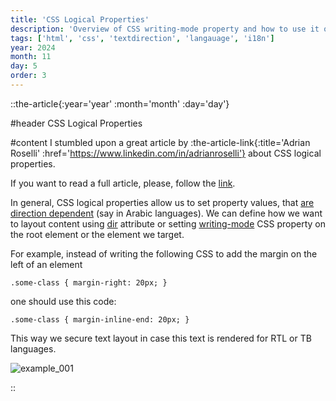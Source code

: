 ```yaml
---
title: 'CSS Logical Properties'
description: 'Overview of CSS writing-mode property and how to use it on a page'
tags: ['html', 'css', 'textdirection', 'langauage', 'i18n']
year: 2024
month: 11
day: 5
order: 3
---
```


::the-article{:year='year' :month='month' :day='day'}

#header
CSS Logical Properties

#content
I stumbled upon a great article by :the-article-link{:title='Adrian Roselli' :href='https://www.linkedin.com/in/adrianroselli'} about CSS logical properties.

If you want to read a full article, please, follow the [link](https://adrianroselli.com/2019/11/css-logical-properties.html).

In general, CSS logical properties allow us to set property values, that [are direction dependent](https://developer.mozilla.org/en-US/docs/Web/CSS/CSS_logical_properties_and_values) (say in Arabic languages). We can define how we want to layout content using [dir](https://developer.mozilla.org/en-US/docs/Web/HTML/Global_attributes#dir) attribute or setting [writing-mode](https://developer.mozilla.org/en-US/docs/Web/CSS/writing-mode) CSS property on the root element or the element we target.

For example, instead of writing the following CSS to add the margin on the left of an element

`.some-class {
    margin-right: 20px;
}`

one should use this code:

`.some-class {
    margin-inline-end: 20px;
}`

This way we secure text layout in case this text is rendered for RTL or TB languages.

![example_001](/img/html/css-logical-properties/Example_001.png)

::
